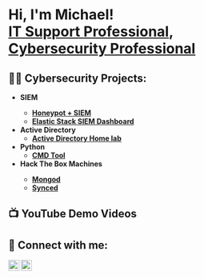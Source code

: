 <h1>Hi, I'm Michael! <br/><a href="https://github.com/joshmadakor1">IT Support Professional</a>, <a href="https://www.linkedin.com/in/joshmadakor/">Cybersecurity Professional</a></h1>

<h2>👨‍💻 Cybersecurity Projects:</h2>

- <b> SIEM <b>
  - [Honeypot + SIEM  ](https://github.com/Tosa7/Azure-Attack-Map---SIEM-Honey-Pot)
  - [ Elastic Stack SIEM Dashboard  ](https://github.com/Tosa7/SIEM-Dash)
- <b>Active Directory </b>
  - [Active Directory Home lab](https://github.com/Tosa7/Active-Directory-Lab)
- <b> Python </b>
  - [CMD Tool](https://github.com/Tosa7/CMD-Tool/tree/907e2cd69b89870d575dbe2a7369793c378eed1b)
- <b> Hack The Box Machines <b>
  - [Mongod](https://github.com/Tosa7/Mongod)
  - [Synced](https://github.com/Tosa7/Synced/tree/main)
<h2>📺 YouTube Demo Videos</h2>


<h2> 🤳 Connect with me:</h2>

[<img align="left" alt="JoshMadakor | YouTube" width="22px" src="https://cdn.jsdelivr.net/npm/simple-icons@v3/icons/youtube.svg" />][youtube]
[<img align="left" alt="JoshMadakor | LinkedIn" width="22px" src="https://cdn.jsdelivr.net/npm/simple-icons@v3/icons/linkedin.svg" />][linkedin]

[youtube]: https://www.youtube.com/@MichaelFagbulu
[linkedin]: https://www.linkedin.com/in/michael-fagbulu-331183144/

<!--
**joshmadakor1/joshmadakor1** is a ✨ _special_ ✨ repository because its `README.md` (this file) appears on your GitHub profile.

Here are some ideas to get you started:

- 🔭 I’m currently working on ...
- 🌱 I’m currently learning ...
- 👯 I’m looking to collaborate on ...
- 🤔 I’m looking for help with ...
- 💬 Ask me about ...
- 📫 How to reach me: ...
- 😄 Pronouns: ...
- ⚡ Fun fact: ...
-->
